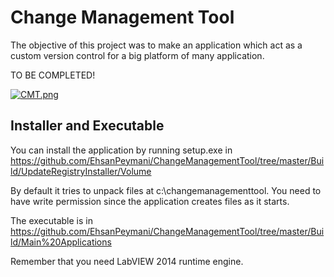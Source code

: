 # Change Management Tool

The objective of this project was to make an application which act as a custom version control for a big platform of many application. 

TO BE COMPLETED!

[![CMT.png](https://s31.postimg.cc/fbf6qvbjv/CMT.png)](https://postimg.cc/image/63mya64hj/)

## Installer and Executable
You can install the application by running setup.exe in https://github.com/EhsanPeymani/ChangeManagementTool/tree/master/Build/UpdateRegistryInstaller/Volume

By default it tries to unpack files at c:\changemanagementtool. You need to have write permission since the application creates files as it starts.

The executable is in https://github.com/EhsanPeymani/ChangeManagementTool/tree/master/Build/Main%20Applications

Remember that you need LabVIEW 2014 runtime engine. 




